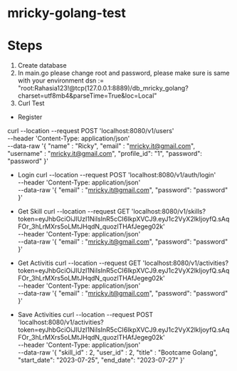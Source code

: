 # mricky-golang-test

# Steps

1. Create database
2. In main.go please change root and password, please make sure is same with your environment
   dsn := "root:Rahasia123!@tcp(127.0.0.1:8889)/db_mricky_golang?charset=utf8mb4&parseTime=True&loc=Local"
3. Curl Test

- Register

curl --location --request POST 'localhost:8080/v1/users' \
--header 'Content-Type: application/json' \
--data-raw '{
"name" : "Ricky",
"email" : "mricky.it@gmail.com",
"username" : "mricky.it@gmail.com",
"profile_id": "1",
"password": "password"
}'

- Login
  curl --location --request POST 'localhost:8080/v1/auth/login' \
   --header 'Content-Type: application/json' \
   --data-raw '{
  "email" : "mricky.it@gmail.com",
  "password": "password"
  }'

- Get Skill
  curl --location --request GET 'localhost:8080/v1/skills?token=eyJhbGciOiJIUzI1NiIsInR5cCI6IkpXVCJ9.eyJ1c2VyX2lkIjoyfQ.sAqFOr_3hLrMXrs5oLMtJHqdN_quozlTHAfJegeg02k' \
   --header 'Content-Type: application/json' \
   --data-raw '{
  "email" : "mricky.it@gmail.com",
  "password": "password"
  }'

- Get Activitis
  curl --location --request GET 'localhost:8080/v1/activities?token=eyJhbGciOiJIUzI1NiIsInR5cCI6IkpXVCJ9.eyJ1c2VyX2lkIjoyfQ.sAqFOr_3hLrMXrs5oLMtJHqdN_quozlTHAfJegeg02k' \
   --header 'Content-Type: application/json' \
   --data-raw '{
  "email" : "mricky.it@gmail.com",
  "password": "password"
  }'

- Save Activities
  curl --location --request POST 'localhost:8080/v1/activities?token=eyJhbGciOiJIUzI1NiIsInR5cCI6IkpXVCJ9.eyJ1c2VyX2lkIjoyfQ.sAqFOr_3hLrMXrs5oLMtJHqdN_quozlTHAfJegeg02k' \
   --header 'Content-Type: application/json' \
   --data-raw '{
  "skill_id" : 2,
  "user_id" : 2,
  "title" : "Bootcame Golang",
  "start_date": "2023-07-25",
  "end_date": "2023-07-27"
  }'
